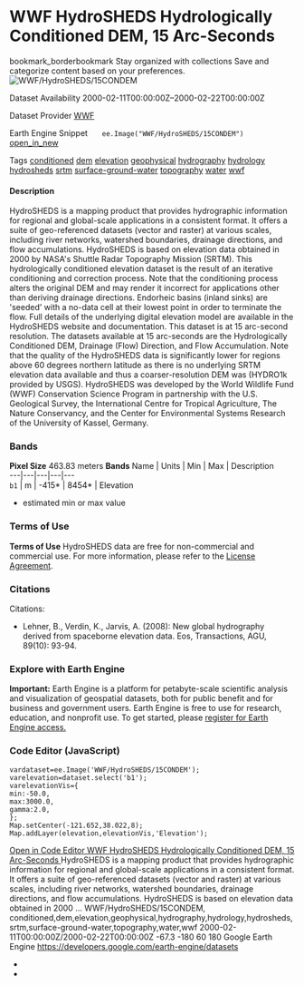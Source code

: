  
#  WWF HydroSHEDS Hydrologically Conditioned DEM, 15 Arc-Seconds 
bookmark_borderbookmark Stay organized with collections  Save and categorize content based on your preferences. 
![WWF/HydroSHEDS/15CONDEM](https://developers.google.com/earth-engine/datasets/images/WWF/WWF_HydroSHEDS_15CONDEM_sample.png) 

Dataset Availability
    2000-02-11T00:00:00Z–2000-02-22T00:00:00Z 

Dataset Provider
     [ WWF ](https://www.hydrosheds.org/) 

Earth Engine Snippet
     `    ee.Image("WWF/HydroSHEDS/15CONDEM")   ` [ open_in_new ](https://code.earthengine.google.com/?scriptPath=Examples:Datasets/WWF/WWF_HydroSHEDS_15CONDEM) 

Tags
     [conditioned](https://developers.google.com/earth-engine/datasets/tags/conditioned) [dem](https://developers.google.com/earth-engine/datasets/tags/dem) [elevation](https://developers.google.com/earth-engine/datasets/tags/elevation) [geophysical](https://developers.google.com/earth-engine/datasets/tags/geophysical) [hydrography](https://developers.google.com/earth-engine/datasets/tags/hydrography) [hydrology](https://developers.google.com/earth-engine/datasets/tags/hydrology) [hydrosheds](https://developers.google.com/earth-engine/datasets/tags/hydrosheds) [srtm](https://developers.google.com/earth-engine/datasets/tags/srtm) [surface-ground-water](https://developers.google.com/earth-engine/datasets/tags/surface-ground-water) [topography](https://developers.google.com/earth-engine/datasets/tags/topography) [water](https://developers.google.com/earth-engine/datasets/tags/water) [wwf](https://developers.google.com/earth-engine/datasets/tags/wwf)
#### Description
HydroSHEDS is a mapping product that provides hydrographic information for regional and global-scale applications in a consistent format. It offers a suite of geo-referenced datasets (vector and raster) at various scales, including river networks, watershed boundaries, drainage directions, and flow accumulations. HydroSHEDS is based on elevation data obtained in 2000 by NASA's Shuttle Radar Topography Mission (SRTM).
This hydrologically conditioned elevation dataset is the result of an iterative conditioning and correction process. Note that the conditioning process alters the original DEM and may render it incorrect for applications other than deriving drainage directions. Endorheic basins (inland sinks) are 'seeded' with a no-data cell at their lowest point in order to terminate the flow. Full details of the underlying digital elevation model are available in the HydroSHEDS website and documentation.
This dataset is at 15 arc-second resolution. The datasets available at 15 arc-seconds are the Hydrologically Conditioned DEM, Drainage (Flow) Direction, and Flow Accumulation.
Note that the quality of the HydroSHEDS data is significantly lower for regions above 60 degrees northern latitude as there is no underlying SRTM elevation data available and thus a coarser-resolution DEM was (HYDRO1k provided by USGS).
HydroSHEDS was developed by the World Wildlife Fund (WWF) Conservation Science Program in partnership with the U.S. Geological Survey, the International Centre for Tropical Agriculture, The Nature Conservancy, and the Center for Environmental Systems Research of the University of Kassel, Germany.
### Bands
**Pixel Size** 463.83 meters 
**Bands**
Name | Units | Min | Max | Description  
---|---|---|---|---  
`b1` | m |  -415*  |  8454*  | Elevation  
* estimated min or max value 
### Terms of Use
**Terms of Use**
HydroSHEDS data are free for non-commercial and commercial use. For more information, please refer to the [License Agreement](https://www.hydrosheds.org/page/license).
### Citations
Citations:
  * Lehner, B., Verdin, K., Jarvis, A. (2008): New global hydrography derived from spaceborne elevation data. Eos, Transactions, AGU, 89(10): 93-94.


### Explore with Earth Engine
**Important:** Earth Engine is a platform for petabyte-scale scientific analysis and visualization of geospatial datasets, both for public benefit and for business and government users. Earth Engine is free to use for research, education, and nonprofit use. To get started, please [register for Earth Engine access.](https://console.cloud.google.com/earth-engine)
### Code Editor (JavaScript)
```
vardataset=ee.Image('WWF/HydroSHEDS/15CONDEM');
varelevation=dataset.select('b1');
varelevationVis={
min:-50.0,
max:3000.0,
gamma:2.0,
};
Map.setCenter(-121.652,38.022,8);
Map.addLayer(elevation,elevationVis,'Elevation');
```
[ Open in Code Editor ](https://code.earthengine.google.com/?scriptPath=Examples:Datasets/WWF/WWF_HydroSHEDS_15CONDEM)
[ WWF HydroSHEDS Hydrologically Conditioned DEM, 15 Arc-Seconds ](https://developers.google.com/earth-engine/datasets/catalog/WWF_HydroSHEDS_15CONDEM)
HydroSHEDS is a mapping product that provides hydrographic information for regional and global-scale applications in a consistent format. It offers a suite of geo-referenced datasets (vector and raster) at various scales, including river networks, watershed boundaries, drainage directions, and flow accumulations. HydroSHEDS is based on elevation data obtained in 2000 …
WWF/HydroSHEDS/15CONDEM, conditioned,dem,elevation,geophysical,hydrography,hydrology,hydrosheds,srtm,surface-ground-water,topography,water,wwf 
2000-02-11T00:00:00Z/2000-02-22T00:00:00Z
-67.3 -180 60 180 
Google Earth Engine
https://developers.google.com/earth-engine/datasets
  * [ ](https://doi.org/https://www.hydrosheds.org/)
  * [ ](https://doi.org/https://developers.google.com/earth-engine/datasets/catalog/WWF_HydroSHEDS_15CONDEM)


